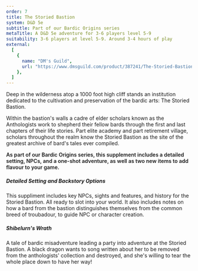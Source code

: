 ```yaml
---
order: 7
title: The Storied Bastion
system: D&D 5e
subtitle: Part of our Bardic Origins series
metaTitle: A D&D 5e adventure for 3-6 players level 5-9
suitability: 3-6 players at level 5-9. Around 3-4 hours of play
external:
  [
    {
      name: "DM's Guild",
      url: "https://www.dmsguild.com/product/387241/The-Storied-Bastion",
    },
  ]
---
```


<p>
    Deep in the wilderness atop a 1000 foot high cliff stands an institution dedicated to the cultivation and preservation of the bardic arts: The Storied Bastion.
</p><p>
    Within the bastion's walls a cadre of elder scholars known as the Anthologists work to shepherd their fellow bards through the first and last chapters of their life stories. Part elite academy and part retirement village, scholars throughout the realm know the Storied Bastion as the site of the greatest archive of bard's tales ever compiled.
</p>
<p style="font-weight:600;">
    As part of our Bardic Origins series, this supplement includes a detailed setting, NPCs, and a one-shot adventure, as well as two new items to add flavour to your game.
</p>
<h5>Detailed Setting and Backstory Options</h5>
<p>
    This suppliment includes key NPCs, sights and features, and history for the Storied Bastion. All ready to slot into your world. It also includes notes on how a bard from the bastion distinguishes themselves from the common breed of troubadour, to guide NPC or character creation.
</p>
<h5>Shibelurn's Wrath</h5>
<p>
    A tale of bardic misadventure leading a party into adventure at the Storied Bastion. A black dragon wants to song written about her to be removed from the anthologists' collection and destroyed, and she's willing to tear the whole place down to have her way!
</p>
